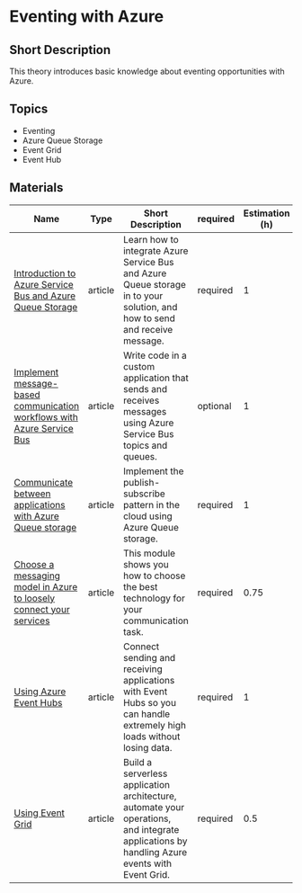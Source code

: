 # Eventing with Azure

## Short Description

This theory introduces basic knowledge about eventing opportunities with Azure.

## Topics

* Eventing
* Azure Queue Storage
* Event Grid
* Event Hub

## Materials

| Name                                                                                                                                                                                 | Type    | Short Description                                                                                                                           | required | Estimation (h) |
|--------------------------------------------------------------------------------------------------------------------------------------------------------------------------------------|---------|---------------------------------------------------------------------------------------------------------------------------------------------|----------|----------------|
| [Introduction to Azure Service Bus and Azure Queue Storage](https://learn.microsoft.com/en-us/training/modules/discover-azure-message-queue/)                                        | article | Learn how to integrate Azure Service Bus and Azure Queue storage in to your solution, and how to send and receive message.                  | required | 1              |
| [Implement message-based communication workflows with Azure Service Bus](https://learn.microsoft.com/en-us/training/modules/implement-message-workflows-with-service-bus/)           | article | Write code in a custom application that sends and receives messages using Azure Service Bus topics and queues.                              | optional | 1              |
| [Communicate between applications with Azure Queue storage](https://learn.microsoft.com/en-us/training/modules/communicate-between-apps-with-azure-queue-storage/)                   | article | Implement the publish-subscribe pattern in the cloud using Azure Queue storage.                                                             | required | 1              |
| [Choose a messaging model in Azure to loosely connect your services](https://learn.microsoft.com/en-us/training/modules/choose-a-messaging-model-in-azure-to-connect-your-services/) | article | This module shows you how to choose the best technology for your communication task.                                                        | required | 0.75           |
| [Using Azure Event Hubs](https://learn.microsoft.com/en-us/training/modules/enable-reliable-messaging-for-big-data-apps-using-event-hubs/)                                           | article | Connect sending and receiving applications with Event Hubs so you can handle extremely high loads without losing data.                      | required | 1              |
| [Using Event Grid](https://learn.microsoft.com/en-us/training/modules/react-to-state-changes-using-event-grid/)                                                                      | article | Build a serverless application architecture, automate your operations, and integrate applications by handling Azure events with Event Grid. | required | 0.5            |
